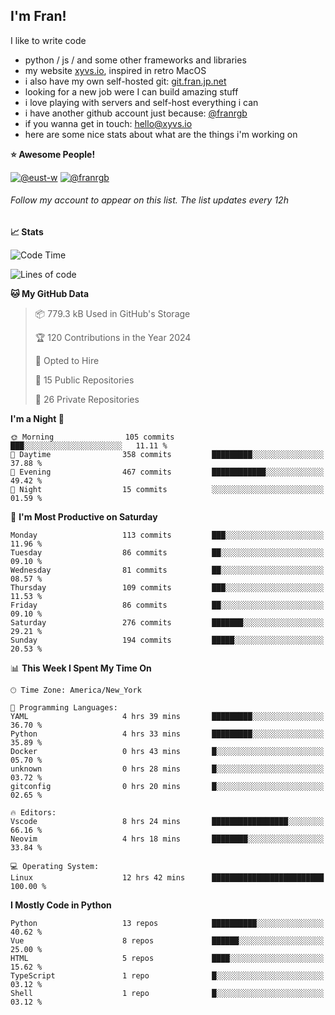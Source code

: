 ## I'm Fran!

I like to write code

- python /  js / and some other frameworks and libraries
- my website [xyvs.io](https://xyvs.io), inspired in retro MacOS
- i also have my own self-hosted git: [git.fran.jp.net](https://git.fran.jp.net/)
- looking for a new job were I can build amazing stuff
- i love playing with servers and self-host everything i can
- i have another github account just because: [@franrgb](https://github.com/franrgb)
- if you wanna get in touch: [hello@xyvs.io](mailto:hello@xyvs.io)
- here are some nice stats about what are the things i'm working on

<!--START_SECTION:waka-->
**⭐ Awesome People!** 

[![@eust-w](https://img.shields.io/badge/@eust--w-black?style=plastic&logo=github&logoColor=fff)](https://github.com/eust-w) [![@franrgb](https://img.shields.io/badge/@franrgb-black?style=plastic&logo=github&logoColor=fff)](https://github.com/franrgb) 

###### Follow my account to appear on this list. *The list updates every 12h*

**📈 Stats** 

![Code Time](http://img.shields.io/badge/Code%20Time-12%20hrs%2042%20mins-blue)

![Lines of code](https://img.shields.io/badge/From%20Hello%20World%20I%27ve%20Written-143.4%20thousand%20lines%20of%20code-blue)

**🐱 My GitHub Data** 

> 📦 779.3 kB Used in GitHub's Storage 
 > 
> 🏆 120 Contributions in the Year 2024
 > 
> 💼 Opted to Hire
 > 
> 📜 15 Public Repositories 
 > 
> 🔑 26 Private Repositories 
 > 
**I'm a Night 🦉** 

```text
🌞 Morning                105 commits         ███░░░░░░░░░░░░░░░░░░░░░░   11.11 % 
🌆 Daytime                358 commits         █████████░░░░░░░░░░░░░░░░   37.88 % 
🌃 Evening                467 commits         ████████████░░░░░░░░░░░░░   49.42 % 
🌙 Night                  15 commits          ░░░░░░░░░░░░░░░░░░░░░░░░░   01.59 % 
```
📅 **I'm Most Productive on Saturday** 

```text
Monday                   113 commits         ███░░░░░░░░░░░░░░░░░░░░░░   11.96 % 
Tuesday                  86 commits          ██░░░░░░░░░░░░░░░░░░░░░░░   09.10 % 
Wednesday                81 commits          ██░░░░░░░░░░░░░░░░░░░░░░░   08.57 % 
Thursday                 109 commits         ███░░░░░░░░░░░░░░░░░░░░░░   11.53 % 
Friday                   86 commits          ██░░░░░░░░░░░░░░░░░░░░░░░   09.10 % 
Saturday                 276 commits         ███████░░░░░░░░░░░░░░░░░░   29.21 % 
Sunday                   194 commits         █████░░░░░░░░░░░░░░░░░░░░   20.53 % 
```


📊 **This Week I Spent My Time On** 

```text
🕑︎ Time Zone: America/New_York

💬 Programming Languages: 
YAML                     4 hrs 39 mins       █████████░░░░░░░░░░░░░░░░   36.70 % 
Python                   4 hrs 33 mins       █████████░░░░░░░░░░░░░░░░   35.89 % 
Docker                   0 hrs 43 mins       █░░░░░░░░░░░░░░░░░░░░░░░░   05.70 % 
unknown                  0 hrs 28 mins       █░░░░░░░░░░░░░░░░░░░░░░░░   03.72 % 
gitconfig                0 hrs 20 mins       █░░░░░░░░░░░░░░░░░░░░░░░░   02.65 % 

🔥 Editors: 
Vscode                   8 hrs 24 mins       █████████████████░░░░░░░░   66.16 % 
Neovim                   4 hrs 18 mins       ████████░░░░░░░░░░░░░░░░░   33.84 % 

💻 Operating System: 
Linux                    12 hrs 42 mins      █████████████████████████   100.00 % 
```

**I Mostly Code in Python** 

```text
Python                   13 repos            ██████████░░░░░░░░░░░░░░░   40.62 % 
Vue                      8 repos             ██████░░░░░░░░░░░░░░░░░░░   25.00 % 
HTML                     5 repos             ████░░░░░░░░░░░░░░░░░░░░░   15.62 % 
TypeScript               1 repo              █░░░░░░░░░░░░░░░░░░░░░░░░   03.12 % 
Shell                    1 repo              █░░░░░░░░░░░░░░░░░░░░░░░░   03.12 % 
```




<!--END_SECTION:waka-->
